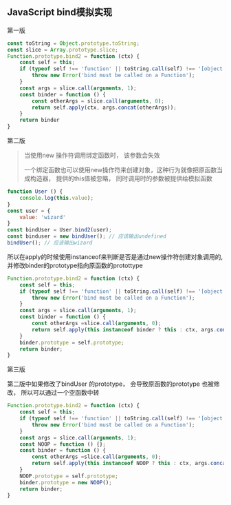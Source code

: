 ## JavaScript bind模拟实现

第一版

```js
const toString = Object.prototype.toString;
const slice = Array.prototype.slice;
Function.prototype.bind2 = function (ctx) {
    const self = this;
    if (typeof self !== 'function' || toString.call(self) !== '[object Function]') {
        throw new Error('bind must be called on a Function');
    }
    const args = slice.call(arguments, 1);
    const binder = function () {
        const otherArgs = slice.call(arguments, 0);
        return self.apply(ctx, args.concat(otherArgs));
    }
    return binder
}
```



第二版

> 当使用new 操作符调用绑定函数时， 该参数会失效
>
> 一个绑定函数也可以使用new操作符来创建对象，这种行为就像把原函数当成构造器， 提供的this值被忽略， 同时调用时的参数被提供给模拟函数

```js
function User () {
    console.log(this.value);
}
const user = {
    value: 'wizard'
}
const bindUser = User.bind2(user);
const binduser = new bindUser(); // 应该输出undefined
bindUser(); // 应该输出wizard
```

所以在apply的时候使用instanceof来判断是否是通过new操作符创建对象调用的,  并修改binder的prototype指向原函数的protottype

```js
Function.prototype.bind2 = function (ctx) {
    const self = this;
    if (typeof self !== 'function' || toString.call(self) !== '[object Function]') {
        throw new Error('bind must be called on a Function');
    }
    const args = slice.call(arguments, 1);
    const binder = function () {
        const otherArgs =slice.call(arguments, 0);
        return self.apply(this instanceof binder ? this : ctx, args.concat(otherArgs));
    }
    binder.prototype = self.prototype;
    return binder;
}
```



第三版

第二版中如果修改了bindUser 的prototype， 会导致原函数的prototype 也被修改， 所以可以通过一个空函数中转

```js
Function.prototype.bind2 = function (ctx) {
    const self = this;
    if (typeof self !== 'function' || toString.call(self) !== '[object Function]') {
        throw new Error('bind must be called on a Function');
    }
    const args = slice.call(arguments, 1);
    const NOOP = function () {};
    const binder = function () {
        const otherArgs =slice.call(arguments, 0);
        return self.apply(this instanceof NOOP ? this : ctx, args.concat(otherArgs));
    }
    NOOP.prototype = self.prototype;
    binder.prototype = new NOOP();
    return binder;
}
```

